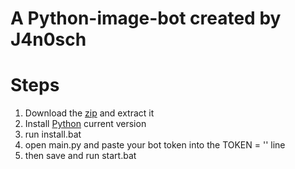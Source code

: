 # A Python-image-bot created by J4n0sch
# Steps
1. Download the [zip](https://github.com/joschi3957/Python-images-bot/archive/refs/heads/main.zip) and extract it
2. Install [Python](https://python.org/downloads) current version
3. run install.bat
4. open main.py and paste your bot token into the TOKEN = '' line
5. then save and run start.bat
